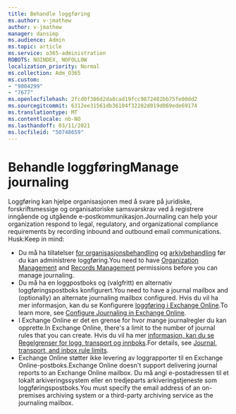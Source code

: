 ```yaml
---
title: Behandle loggføring
ms.author: v-jmathew
author: v-jmathew
manager: dansimp
ms.audience: Admin
ms.topic: article
ms.service: o365-administration
ROBOTS: NOINDEX, NOFOLLOW
localization_priority: Normal
ms.collection: Adm_O365
ms.custom:
- "9004299"
- "7677"
ms.openlocfilehash: 2fcd0f386d2da8cad19fcc9872482bb75fe00dd2
ms.sourcegitcommit: 6312ee31561db36104f32282d019d069ede69174
ms.translationtype: MT
ms.contentlocale: nb-NO
ms.lasthandoff: 03/11/2021
ms.locfileid: "50748659"
---
```

# <a name="manage-journaling"></a><span data-ttu-id="cb4f6-102">Behandle loggføring</span><span class="sxs-lookup"><span data-stu-id="cb4f6-102">Manage journaling</span></span>

<span data-ttu-id="cb4f6-103">Loggføring kan hjelpe organisasjonen med å svare på juridiske, forskriftsmessige og organisatoriske samsvarskrav ved å registrere inngående og utgående e-postkommunikasjon.</span><span class="sxs-lookup"><span data-stu-id="cb4f6-103">Journaling can help your organization respond to legal, regulatory, and organizational compliance requirements by recording inbound and outbound email communications.</span></span> <span data-ttu-id="cb4f6-104">Husk:</span><span class="sxs-lookup"><span data-stu-id="cb4f6-104">Keep in mind:</span></span>

* <span data-ttu-id="cb4f6-105">Du må ha tillatelser [for organisasjonsbehandling](https://go.microsoft.com/fwlink/?linkid=2115259) og [arkivbehandling](https://go.microsoft.com/fwlink/?linkid=2115469) før du kan administrere loggføring.</span><span class="sxs-lookup"><span data-stu-id="cb4f6-105">You need to have [Organization Management](https://go.microsoft.com/fwlink/?linkid=2115259) and [Records Management](https://go.microsoft.com/fwlink/?linkid=2115469) permissions before you can manage journaling.</span></span>
* <span data-ttu-id="cb4f6-106">Du må ha en loggpostboks og (valgfritt) en alternativ loggføringspostboks konfigurert.</span><span class="sxs-lookup"><span data-stu-id="cb4f6-106">You need to have a journal mailbox and (optionally) an alternate journaling mailbox configured.</span></span> <span data-ttu-id="cb4f6-107">Hvis du vil ha mer informasjon, kan du se Konfigurere [loggføring i Exchange Online](https://go.microsoft.com/fwlink/?linkid=2115260).</span><span class="sxs-lookup"><span data-stu-id="cb4f6-107">To learn more, see [Configure Journaling in Exchange Online](https://go.microsoft.com/fwlink/?linkid=2115260).</span></span>
* <span data-ttu-id="cb4f6-108">I Exchange Online er det en grense for hvor mange journalregler du kan opprette.</span><span class="sxs-lookup"><span data-stu-id="cb4f6-108">In Exchange Online, there's a limit to the number of journal rules that you can create.</span></span> <span data-ttu-id="cb4f6-109">Hvis du vil ha mer [informasjon, kan du se Regelgrenser for logg, transport og innboks](https://go.microsoft.com/fwlink/?linkid=2115261).</span><span class="sxs-lookup"><span data-stu-id="cb4f6-109">For details, see [Journal, transport, and inbox rule limits](https://go.microsoft.com/fwlink/?linkid=2115261).</span></span>
* <span data-ttu-id="cb4f6-110">Exchange Online støtter ikke levering av loggrapporter til en Exchange Online-postboks.</span><span class="sxs-lookup"><span data-stu-id="cb4f6-110">Exchange Online doesn't support delivering journal reports to an Exchange Online mailbox.</span></span> <span data-ttu-id="cb4f6-111">Du må angi e-postadressen til et lokalt arkiveringssystem eller en tredjeparts arkiveringstjeneste som loggføringspostboks.</span><span class="sxs-lookup"><span data-stu-id="cb4f6-111">You must specify the email address of an on-premises archiving system or a third-party archiving service as the journaling mailbox.</span></span>
